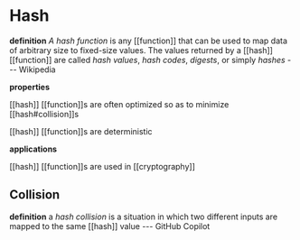 # Hash

**definition** _A hash function_ is any [[function]] that can be used to map data of arbitrary size to fixed-size values. The values returned by a [[hash]] [[function]] are called _hash values_, _hash codes_, _digests_, or simply _hashes_ --- Wikipedia

**properties**

[[hash]] [[function]]s are often optimized so as to minimize [[hash#collision]]s

[[hash]] [[function]]s are deterministic

**applications**

[[hash]] [[function]]s are used in [[cryptography]]

## Collision

**definition** a _hash collision_ is a situation in which two different inputs are mapped to the same [[hash]] value --- GitHub Copilot
